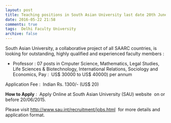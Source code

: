 ```yaml
---
layout: post
title: Teaching positions in South Asian University last date 20th June-2016   
date: 2016-05-22 21:58
comments: true
tags:  Delhi Faculty University 
archive: false
---
```

South Asian University, a collaborative project of all SAARC countries, is looking for outstanding, highly qualified and experienced faculty members :

- Professor : 07 posts in Cmputer Science, Mathematics, Legal Studies, Life Sciences & Biotechnology, International Relations, Sociology and Economics, Pay :  US$ 30000 to US$ 40000) per annum 



Application Fee :  Indian Rs. 1300/- (US$ 20) 

**How to Apply** :  Apply Online at South Asian University (SAU) website  on or before 20/06/2015.

Please visit <http://www.sau.int/recruitment/jobs.html>   for more details and application format.